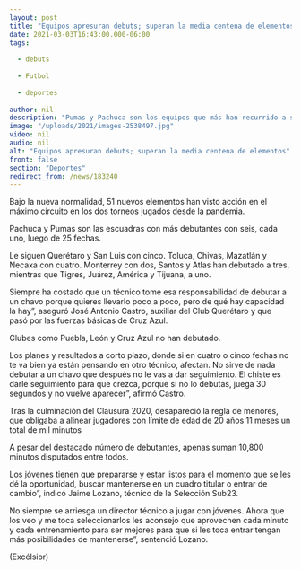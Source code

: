 ```yaml
---
layout: post
title: "Equipos apresuran debuts; superan la media centena de elementos"
date: 2021-03-03T16:43:00.000-06:00
tags:
  
  - debuts
  
  - Futbol
  
  - deportes
  
author: nil
description: "Pumas y Pachuca son los equipos que más han recurrido a sus fuerzas básicas en la nueva normalidad"
image: "/uploads/2021/images-2538497.jpg"
video: nil
audio: nil
alt: "Equipos apresuran debuts; superan la media centena de elementos"
front: false
section: "Deportes"
redirect_from: /news/183240
---
```


Bajo la nueva normalidad, 51 nuevos elementos han visto acción en el máximo circuito en los dos torneos jugados desde la pandemia.

Pachuca y Pumas son las escuadras con más debutantes con seis, cada uno, luego de 25 fechas.

Le siguen Querétaro y San Luis con cinco. Toluca, Chivas, Mazatlán y Necaxa con cuatro. Monterrey con dos, Santos y Atlas han debutado a tres, mientras que Tigres, Juárez, América y Tijuana, a uno.

Siempre ha costado que un técnico tome esa responsabilidad de debutar a un chavo porque quieres llevarlo poco a poco, pero de qué hay capacidad la hay”, aseguró José Antonio Castro, auxiliar del Club Querétaro y que pasó por las fuerzas básicas de Cruz Azul.

Clubes como Puebla, León y Cruz Azul no han debutado.

Los planes y resultados a corto plazo, donde si en cuatro o cinco fechas no te va bien ya están pensando en otro técnico, afectan. No sirve de nada debutar a un chavo que después no le vas a dar seguimiento. El chiste es darle seguimiento para que crezca, porque si no lo debutas, juega 30 segundos y no vuelve aparecer”, afirmó Castro.

Tras la culminación del Clausura 2020, desapareció la regla de menores, que obligaba a alinear jugadores con límite de edad de 20 años 11 meses un total de mil minutos

A pesar del destacado número de debutantes, apenas suman 10,800 minutos disputados entre todos.

Los jóvenes tienen que prepararse y estar listos para el momento que se les dé la oportunidad, buscar mantenerse en un cuadro titular o entrar de cambio”, indicó Jaime Lozano, técnico de la Selección Sub23.

No siempre se arriesga un director técnico a jugar con jóvenes. Ahora que los veo y me toca seleccionarlos les aconsejo que aprovechen cada minuto y cada entrenamiento para ser mejores para que si les toca entrar tengan más posibilidades de mantenerse”, sentenció Lozano.

(Excélsior)